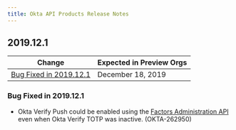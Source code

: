 ```yaml
---
title: Okta API Products Release Notes
---
```


## 2019.12.1

| Change                                                | Expected in Preview Orgs |
|-------------------------------------------------------|--------------------------|
| [Bug Fixed in 2019.12.1](#bug-fixed-in-2019-12-1)     | December 18, 2019        |

### Bug Fixed in 2019.12.1

* Okta Verify Push could be enabled using the [Factors Administration API](docs/reference/api/factor-admin/) even when Okta Verify TOTP was inactive. (OKTA-262950)
